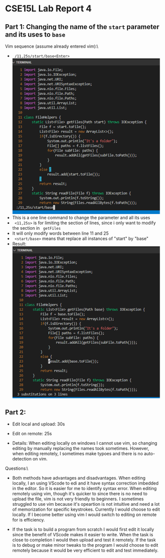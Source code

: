 # CSE15L Lab Report 4

## Part 1: Changing the name of the `start` parameter and its uses to `base`

Vim sequence (assume already entered vim):\
* ` /11,25s/start/base<Enter>` \
![Image](week7img/1.png)
* This is a one line command to change the parameter and all its uses
* ` <11,25s>` is for limiting the section of lines, since i only want to modify the section in ` getFiles` 
* It will only modify words between line 11 and 25
* ` <start/base>` means that replace all instances of "start" by "base"
* Result:\
![Image](week7img/2.png)

## Part 2: 
* Edit local and upload: 30s
* Edit on remote: 25s

* Details: When editing locally on windows I cannot use vim, so changing editing
by manually replacing the names took sometimes. However, when editing remotely,
I sometimes make typoes and there is no auto-detection on vim.

Questions:\
* Both methods have advantages and disadvantages. When editing locally, I an using
VScode to edi and it have syntax correction imbedded in the editor. So it is easier
for me to identify syntax error. When editing remotely using vim, though it's quicker
to since there is no need to upload the file, vim is not very friendly to beginners.
I sometimes struggled to use vim because it's opeartion is not intuitive and need
a lot of memorization for specific keystrokes. Currently I would choose to edit
locally. If I become better using vim I would switch to editing on remote for is
efficiency.

* If the task is to build a program from scratch I would first edit it locally
since the benefit of VScode makes it easier to write. When the task is close to
completion I would then upload and test it remotely. If the task is to debug or
make minor tweaks to the program I would choose to edit remotely because it would
be very efficient to edit and test immediately.